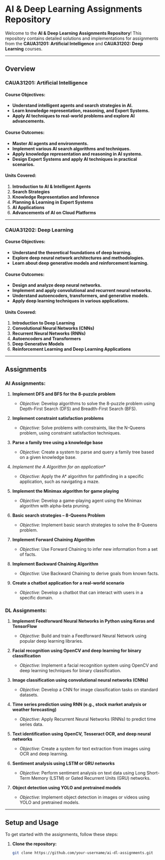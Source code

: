 # **AI & Deep Learning Assignments Repository**

Welcome to the **AI & Deep Learning Assignments Repository**! This repository contains detailed solutions and implementations for assignments from the **CAUA31201: Artificial Intelligence** and **CAUA31202: Deep Learning** courses.

---

## **Overview**

### **CAUA31201: Artificial Intelligence**

#### **Course Objectives:**
- **Understand intelligent agents and search strategies in AI.**
- **Learn knowledge representation, reasoning, and Expert Systems.**
- **Apply AI techniques to real-world problems and explore AI advancements.**

#### **Course Outcomes:**
- **Master AI agents and environments.**
- **Implement various AI search algorithms and techniques.**
- **Apply knowledge representation and reasoning in AI systems.**
- **Design Expert Systems and apply AI techniques in practical scenarios.**

#### **Units Covered:**
1. **Introduction to AI & Intelligent Agents**
2. **Search Strategies**
3. **Knowledge Representation and Inference**
4. **Planning & Learning in Expert Systems**
5. **AI Applications**
6. **Advancements of AI on Cloud Platforms**

---

### **CAUA31202: Deep Learning**

#### **Course Objectives:**
- **Understand the theoretical foundations of deep learning.**
- **Explore deep neural network architectures and methodologies.**
- **Learn about deep generative models and reinforcement learning.**

#### **Course Outcomes:**
- **Design and analyze deep neural networks.**
- **Implement and apply convolutional and recurrent neural networks.**
- **Understand autoencoders, transformers, and generative models.**
- **Apply deep learning techniques in various applications.**

#### **Units Covered:**
1. **Introduction to Deep Learning**
2. **Convolutional Neural Networks (CNNs)**
3. **Recurrent Neural Networks (RNNs)**
4. **Autoencoders and Transformers**
5. **Deep Generative Models**
6. **Reinforcement Learning and Deep Learning Applications**

---

## **Assignments**

### **AI Assignments:**

1. **Implement DFS and BFS for the 8-puzzle problem**
   - *Objective:* Develop algorithms to solve the 8-puzzle problem using Depth-First Search (DFS) and Breadth-First Search (BFS).

2. **Implement constraint satisfaction problems**
   - *Objective:* Solve problems with constraints, like the N-Queens problem, using constraint satisfaction techniques.

3. **Parse a family tree using a knowledge base**
   - *Objective:* Create a system to parse and query a family tree based on a given knowledge base.

4. **Implement the A* Algorithm for an application**
   - *Objective:* Apply the A* algorithm for pathfinding in a specific application, such as navigating a maze.

5. **Implement the Minimax algorithm for game playing**
   - *Objective:* Develop a game-playing agent using the Minimax algorithm with alpha-beta pruning.

6. **Basic search strategies – 8-Queens Problem**
   - *Objective:* Implement basic search strategies to solve the 8-Queens problem.

7. **Implement Forward Chaining Algorithm**
   - *Objective:* Use Forward Chaining to infer new information from a set of facts.

8. **Implement Backward Chaining Algorithm**
   - *Objective:* Use Backward Chaining to derive goals from known facts.

9. **Create a chatbot application for a real-world scenario**
   - *Objective:* Develop a chatbot that can interact with users in a specific domain.

### **DL Assignments:**

1. **Implement Feedforward Neural Networks in Python using Keras and TensorFlow**
   - *Objective:* Build and train a Feedforward Neural Network using popular deep learning libraries.

2. **Facial recognition using OpenCV and deep learning for binary classification**
   - *Objective:* Implement a facial recognition system using OpenCV and deep learning techniques for binary classification.

3. **Image classification using convolutional neural networks (CNNs)**
   - *Objective:* Develop a CNN for image classification tasks on standard datasets.

4. **Time series prediction using RNN (e.g., stock market analysis or weather forecasting)**
   - *Objective:* Apply Recurrent Neural Networks (RNNs) to predict time series data.

5. **Text identification using OpenCV, Tesseract OCR, and deep neural networks**
   - *Objective:* Create a system for text extraction from images using OCR and deep learning.

6. **Sentiment analysis using LSTM or GRU networks**
   - *Objective:* Perform sentiment analysis on text data using Long Short-Term Memory (LSTM) or Gated Recurrent Units (GRU) networks.

7. **Object detection using YOLO and pretrained models**
   - *Objective:* Implement object detection in images or videos using YOLO and pretrained models.

---

## **Setup and Usage**

To get started with the assignments, follow these steps:

1. **Clone the repository:**
   ```bash
   git clone https://github.com/your-username/ai-dl-assignments.git
